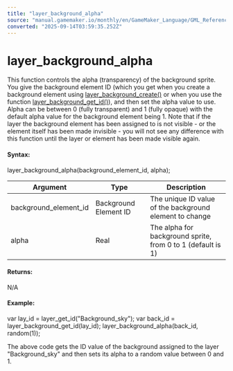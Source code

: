```yaml
---
title: "layer_background_alpha"
source: "manual.gamemaker.io/monthly/en/GameMaker_Language/GML_Reference/Asset_Management/Rooms/Background_Layers/layer_background_alpha.htm"
converted: "2025-09-14T03:59:35.252Z"
---
```


# layer\_background\_alpha

This function controls the alpha (transparency) of the background sprite. You give the background element ID (which you get when you create a background element using [layer\_background\_create()](layer_background_create.md) or when you use the function [layer\_background\_get\_id()](layer_background_get_id.md)), and then set the alpha value to use. Alpha can be between 0 (fully transparent) and 1 (fully opaque) with the default alpha value for the background element being 1. Note that if the layer the background element has been assigned to is not visible - or the element itself has been made invisible - you will not see any difference with this function until the layer or element has been made visible again.

#### Syntax:

layer\_background\_alpha(background\_element\_id, alpha);

| Argument | Type | Description |
| --- | --- | --- |
| background_element_id | Background Element ID | The unique ID value of the background element to change |
| alpha | Real | The alpha for background sprite, from 0 to 1 (default is 1) |

#### Returns:

N/A

#### Example:

var lay\_id = layer\_get\_id("Background\_sky");
var back\_id = layer\_background\_get\_id(lay\_id);
layer\_background\_alpha(back\_id, random(1));

The above code gets the ID value of the background assigned to the layer "Background\_sky" and then sets its alpha to a random value between 0 and 1.